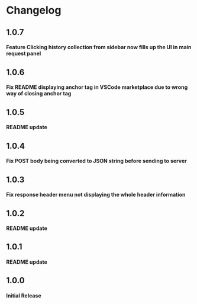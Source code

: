 # Changelog

## 1.0.7

#### Feature Clicking history collection from sidebar now fills up the UI in main request panel

## 1.0.6

#### Fix README displaying anchor tag in VSCode marketplace due to wrong way of closing anchor tag

## 1.0.5

#### README update

## 1.0.4

#### Fix POST body being converted to JSON string before sending to server

## 1.0.3

#### Fix response header menu not displaying the whole header information

## 1.0.2

#### README update

## 1.0.1

#### README update

## 1.0.0

#### Initial Release
